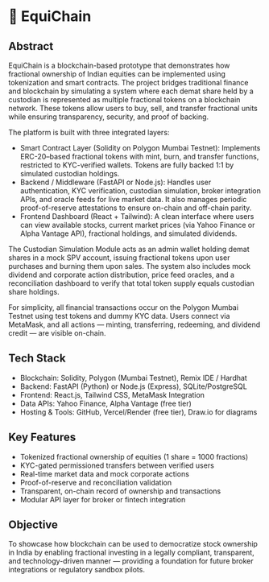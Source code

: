 
# 🧩 EquiChain

## Abstract

EquiChain is a blockchain-based prototype that demonstrates how fractional ownership of Indian equities can be implemented using tokenization and smart contracts. The project bridges traditional finance and blockchain by simulating a system where each demat share held by a custodian is represented as multiple fractional tokens on a blockchain network. These tokens allow users to buy, sell, and transfer fractional units while ensuring transparency, security, and proof of backing.

The platform is built with three integrated layers:

- Smart Contract Layer (Solidity on Polygon Mumbai Testnet): Implements ERC-20–based fractional tokens with mint, burn, and transfer functions, restricted to KYC-verified wallets. Tokens are fully backed 1:1 by simulated custodian holdings.
- Backend / Middleware (FastAPI or Node.js): Handles user authentication, KYC verification, custodian simulation, broker integration APIs, and oracle feeds for live market data. It also manages periodic proof-of-reserve attestations to ensure on-chain and off-chain parity.
- Frontend Dashboard (React + Tailwind): A clean interface where users can view available stocks, current market prices (via Yahoo Finance or Alpha Vantage API), fractional holdings, and simulated dividends.

The Custodian Simulation Module acts as an admin wallet holding demat shares in a mock SPV account, issuing fractional tokens upon user purchases and burning them upon sales. The system also includes mock dividend and corporate action distribution, price feed oracles, and a reconciliation dashboard to verify that total token supply equals custodian share holdings.

For simplicity, all financial transactions occur on the Polygon Mumbai Testnet using test tokens and dummy KYC data. Users connect via MetaMask, and all actions — minting, transferring, redeeming, and dividend credit — are visible on-chain.

## Tech Stack

- Blockchain: Solidity, Polygon (Mumbai Testnet), Remix IDE / Hardhat
- Backend: FastAPI (Python) or Node.js (Express), SQLite/PostgreSQL
- Frontend: React.js, Tailwind CSS, MetaMask Integration
- Data APIs: Yahoo Finance, Alpha Vantage (free tier)
- Hosting & Tools: GitHub, Vercel/Render (free tier), Draw.io for diagrams

## Key Features

- Tokenized fractional ownership of equities (1 share = 1000 fractions)
- KYC-gated permissioned transfers between verified users
- Real-time market data and mock corporate actions
- Proof-of-reserve and reconciliation validation
- Transparent, on-chain record of ownership and transactions
- Modular API layer for broker or fintech integration

## Objective

To showcase how blockchain can be used to democratize stock ownership in India by enabling fractional investing in a legally compliant, transparent, and technology-driven manner — providing a foundation for future broker integrations or regulatory sandbox pilots.

